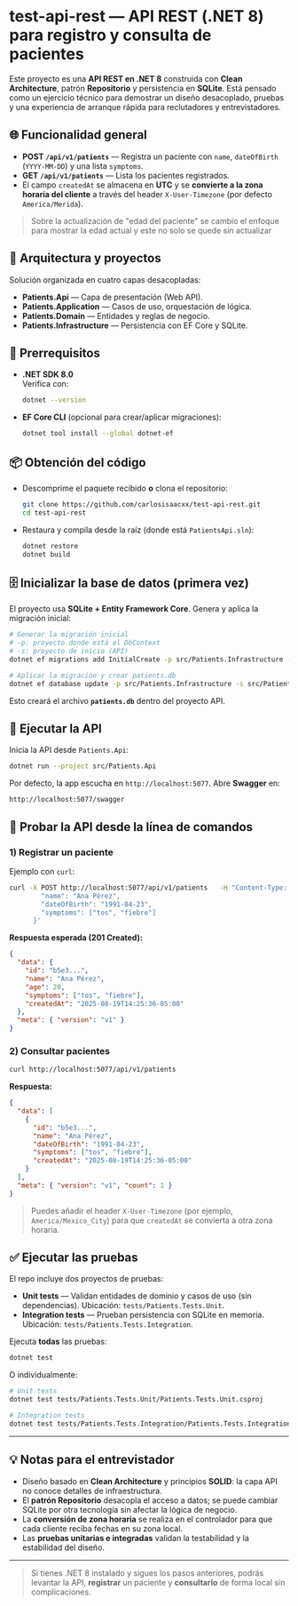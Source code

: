 # test-api-rest — API REST (.NET 8) para registro y consulta de pacientes

Este proyecto es una **API REST en .NET 8** construida con **Clean Architecture**, patrón **Repositorio** y persistencia en **SQLite**. Está pensado como un ejercicio técnico para demostrar un diseño desacoplado, pruebas y una experiencia de arranque rápida para reclutadores y entrevistadores.

## 🌐 Funcionalidad general
- **POST `/api/v1/patients`** — Registra un paciente con `name`, `dateOfBirth` (`YYYY-MM-DD`) y una lista `symptoms`.
- **GET `/api/v1/patients`** — Lista los pacientes registrados.
- El campo `createdAt` se almacena en **UTC** y se **convierte a la zona horaria del cliente** a través del header `X-User-Timezone` (por defecto `America/Merida`).

> Sobre la actualización de "edad del paciente" se cambio el enfoque para mostrar la edad actual y este no solo se quede sin actualizar

## 🧱 Arquitectura y proyectos
Solución organizada en cuatro capas desacopladas:
- **Patients.Api** — Capa de presentación (Web API).
- **Patients.Application** — Casos de uso, orquestación de lógica.
- **Patients.Domain** — Entidades y reglas de negocio.
- **Patients.Infrastructure** — Persistencia con EF Core y SQLite.

## 🧰 Prerrequisitos
- **.NET SDK 8.0**  
  Verifica con:
  ```bash
  dotnet --version
  ```
- **EF Core CLI** (opcional para crear/aplicar migraciones):
  ```bash
  dotnet tool install --global dotnet-ef
  ```

## 📦 Obtención del código
- Descomprime el paquete recibido **o** clona el repositorio:
  ```bash
  git clone https://github.com/carlosisaacxx/test-api-rest.git
  cd test-api-rest
  ```

- Restaura y compila desde la raíz (donde está `PatientsApi.sln`):
  ```bash
  dotnet restore
  dotnet build
  ```

## 🗄️ Inicializar la base de datos (primera vez)
El proyecto usa **SQLite + Entity Framework Core**. Genera y aplica la migración inicial:

```bash
# Generar la migración inicial
# -p: proyecto donde está el DbContext
# -s: proyecto de inicio (API)
dotnet ef migrations add InitialCreate -p src/Patients.Infrastructure -s src/Patients.Api

# Aplicar la migración y crear patients.db
dotnet ef database update -p src/Patients.Infrastructure -s src/Patients.Api
```

Esto creará el archivo **`patients.db`** dentro del proyecto API.

## 🚀 Ejecutar la API
Inicia la API desde `Patients.Api`:
```bash
dotnet run --project src/Patients.Api
```
Por defecto, la app escucha en `http://localhost:5077`. Abre **Swagger** en:
```
http://localhost:5077/swagger
```

## 🔎 Probar la API desde la línea de comandos

### 1) Registrar un paciente
Ejemplo con `curl`:
```bash
curl -X POST http://localhost:5077/api/v1/patients   -H "Content-Type: application/json"   -d '{
        "name": "Ana Pérez",
        "dateOfBirth": "1991-04-23",
        "symptoms": ["tos", "fiebre"]
      }'
```
**Respuesta esperada (201 Created):**
```json
{
  "data": {
    "id": "b5e3...",
    "name": "Ana Pérez",
    "age": 20,
    "symptoms": ["tos", "fiebre"],
    "createdAt": "2025-08-19T14:25:36-05:00"
  },
  "meta": { "version": "v1" }
}
```

### 2) Consultar pacientes
```bash
curl http://localhost:5077/api/v1/patients
```
**Respuesta:**
```json
{
  "data": [
    {
      "id": "b5e3...",
      "name": "Ana Pérez",
      "dateOfBirth": "1991-04-23",
      "symptoms": ["tos", "fiebre"],
      "createdAt": "2025-08-19T14:25:36-05:00"
    }
  ],
  "meta": { "version": "v1", "count": 1 }
}
```
> Puedes añadir el header `X-User-Timezone` (por ejemplo, `America/Mexico_City`) para que `createdAt` se convierta a otra zona horaria.

## ✅ Ejecutar las pruebas
El repo incluye dos proyectos de pruebas:
- **Unit tests** — Validan entidades de dominio y casos de uso (sin dependencias). Ubicación: `tests/Patients.Tests.Unit`.
- **Integration tests** — Prueban persistencia con SQLite en memoria. Ubicación: `tests/Patients.Tests.Integration`.

Ejecuta **todas** las pruebas:
```bash
dotnet test
```

O individualmente:
```bash
# Unit tests
dotnet test tests/Patients.Tests.Unit/Patients.Tests.Unit.csproj

# Integration tests
dotnet test tests/Patients.Tests.Integration/Patients.Tests.Integration.csproj
```
****
## 💡 Notas para el entrevistador
- Diseño basado en **Clean Architecture** y principios **SOLID**: la capa API no conoce detalles de infraestructura.
- El **patrón Repositorio** desacopla el acceso a datos; se puede cambiar SQLite por otra tecnología sin afectar la lógica de negocio.
- La **conversión de zona horaria** se realiza en el controlador para que cada cliente reciba fechas en su zona local.
- Las **pruebas unitarias e integradas** validan la testabilidad y la estabilidad del diseño.

---

> Si tienes .NET 8 instalado y sigues los pasos anteriores, podrás levantar la API, **registrar** un paciente y **consultarlo** de forma local sin complicaciones.
